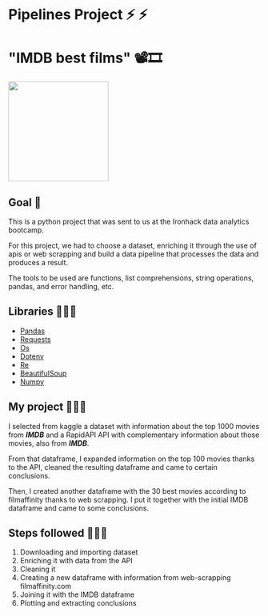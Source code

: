 # Pipelines Project ⚡️ ⚡️ 
# "IMDB best films" 📽🎞

<img width=200 src="https://screwthehighroad.files.wordpress.com/2015/07/imdb.png">

## Goal 🏁
This is a python project that was sent to us at the Ironhack data analytics bootcamp. 

For this project, we had to choose a dataset, enriching it through the use of apis or web scrapping and build a data pipeline that processes the data and produces a result. 

The tools to be used are functions, list comprehensions, string operations, pandas, and error handling, etc. 

## Libraries 👩🏼‍🏫
- [Pandas](https://pandas.pydata.org/docs/)
- [Requests](https://docs.python-requests.org/en/master/)
- [Os](https://docs.python.org/3/library/os.html)
- [Dotenv](https://pypi.org/project/python-dotenv/)
- [Re](https://docs.python.org/3/library/re.html)
- [BeautifulSoup](https://www.crummy.com/software/BeautifulSoup/bs4/doc/)
- [Numpy](https://numpy.org/doc/)

## My project 👩🏼‍💻

I selected from kaggle a dataset with information about the top 1000 movies from ***IMDB*** and a RapidAPI API with complementary information about those movies, also from ***IMDB***. 

From that dataframe, I expanded information on the top 100 movies thanks to the API, cleaned the resulting dataframe and came to certain conclusions. 

Then, I created another dataframe with the 30 best movies according to filmaffinity thanks to web scrapping. I put it together with the initial IMDB dataframe and came to some conclusions. 

## Steps followed 👩🏼‍💻

1. Downloading and importing dataset
2. Enriching it with data from the API
3. Cleaning it 
4. Creating a new dataframe with information from web-scrapping filmaffinity.com
5. Joining it with the IMDB dataframe
6. Plotting and extracting conclusions